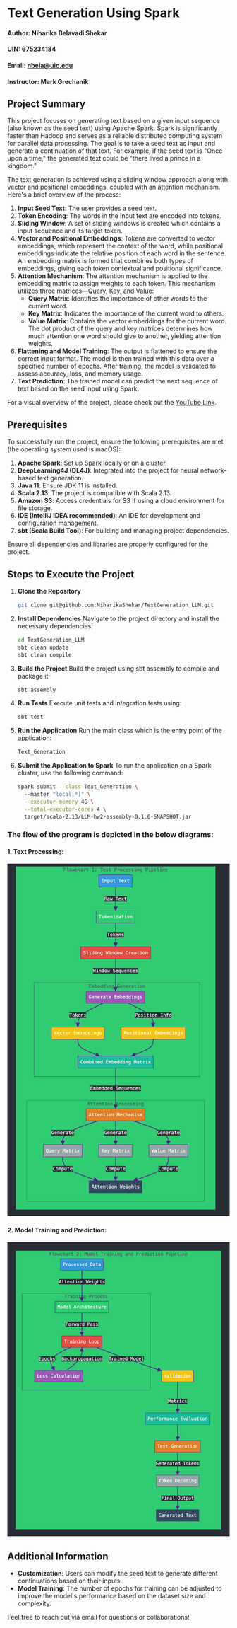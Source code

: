 # Text Generation Using Spark
#### Author: Niharika Belavadi Shekar
#### UIN: 675234184
#### Email: nbela@uic.edu
#### Instructor: Mark Grechanik

## Project Summary
This project focuses on generating text based on a given input sequence (also known as the seed text) using Apache Spark. Spark is significantly faster than Hadoop and serves as a reliable distributed computing system for parallel data processing. The goal is to take a seed text as input and generate a continuation of that text. For example, if the seed text is "Once upon a time," the generated text could be "there lived a prince in a kingdom."

The text generation is achieved using a sliding window approach along with vector and positional embeddings, coupled with an attention mechanism. Here's a brief overview of the process:

1. **Input Seed Text**: The user provides a seed text.
2. **Token Encoding**: The words in the input text are encoded into tokens.
3. **Sliding Window**: A set of sliding windows is created which contains a input sequence and its target token.
4. **Vector and Positional Embeddings**: Tokens are converted to vector embeddings, which represent the context of the word, while positional embeddings indicate the relative position of each word in the sentence. An embedding matrix is formed that combines both types of embeddings, giving each token contextual and positional significance.
5. **Attention Mechanism**: The attention mechanism is applied to the embedding matrix to assign weights to each token. This mechanism utilizes three matrices—Query, Key, and Value:
   - **Query Matrix**: Identifies the importance of other words to the current word.
   - **Key Matrix**: Indicates the importance of the current word to others.
   - **Value Matrix**: Contains the vector embeddings for the current word.
     The dot product of the query and key matrices determines how much attention one word should give to another, yielding attention weights.
6. **Flattening and Model Training**: The output is flattened to ensure the correct input format. The model is then trained with this data over a specified number of epochs. After training, the model is validated to assess accuracy, loss, and memory usage.
7. **Text Prediction**: The trained model can predict the next sequence of text based on the seed input using Spark.

For a visual overview of the project, please check out the [YouTube Link](https://youtu.be/i7NDoDv3N2s).

## Prerequisites
To successfully run the project, ensure the following prerequisites are met (the operating system used is macOS):

1. **Apache Spark**: Set up Spark locally or on a cluster.
2. **DeepLearning4J (DL4J)**: Integrated into the project for neural network-based text generation.
3. **Java 11**: Ensure JDK 11 is installed.
4. **Scala 2.13**: The project is compatible with Scala 2.13.
5. **Amazon S3**: Access credentials for S3 if using a cloud environment for file storage.
6. **IDE (IntelliJ IDEA recommended)**: An IDE for development and configuration management.
7. **sbt (Scala Build Tool)**: For building and managing project dependencies.

Ensure all dependencies and libraries are properly configured for the project.

## Steps to Execute the Project

1. **Clone the Repository**
   ```bash
   git clone git@github.com:NiharikaShekar/TextGeneration_LLM.git
   ```

2. **Install Dependencies**
   Navigate to the project directory and install the necessary dependencies:
   ```bash
   cd TextGeneration_LLM
   sbt clean update
   sbt clean compile
   ```

3. **Build the Project**
   Build the project using sbt assembly to compile and package it:
   ```bash
   sbt assembly
   ```

4. **Run Tests**
   Execute unit tests and integration tests using:
   ```bash
   sbt test
   ```

5. **Run the Application**
   Run the main class which is the entry point of the application:
   ```bash
   Text_Generation
   ```

6. **Submit the Application to Spark**
   To run the application on a Spark cluster, use the following command:
   ```bash
   spark-submit --class Text_Generation \      
     --master "local[*]" \
     --executor-memory 4G \
     --total-executor-cores 4 \
     target/scala-2.13/LLM-hw2-assembly-0.1.0-SNAPSHOT.jar
   ```
### The flow of the program is depicted in the below diagrams:
#### 1. Text Processing:
![img.png](img.png)
#### 2. Model Training and Prediction:
![img_1.png](img_1.png)
## Additional Information
- **Customization**: Users can modify the seed text to generate different continuations based on their inputs.
- **Model Training**: The number of epochs for training can be adjusted to improve the model's performance based on the dataset size and complexity.

Feel free to reach out via email for questions or collaborations!
